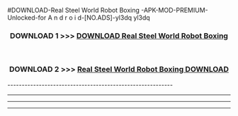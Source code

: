 #DOWNLOAD-Real Steel World Robot Boxing -APK-MOD-PREMIUM-Unlocked-for A n d r o i d-[NO.ADS]-yl3dq yl3dq 



<div align="center">

<h3>DOWNLOAD 1 >>> <a href="https://t.co/FKmqrqFo6t??judul=Real Steel World Robot Boxing ">DOWNLOAD Real Steel World Robot Boxing </a></h3><br>

<h3>DOWNLOAD 2 >>> <a href="https://t.co/FKmqrqFo6t??judul=Real Steel World Robot Boxing ">Real Steel World Robot Boxing  DOWNLOAD </a></h3>

</div>
----------------------------------------------------------

----------------------------------------------------------

----------------------------------------------------------

----------------------------------------------------------



